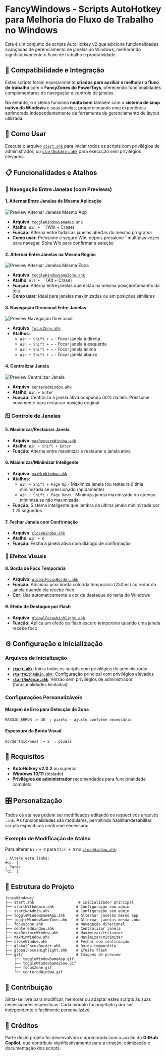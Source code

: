 # FancyWindows - Scripts AutoHotkey para Melhoria do Fluxo de Trabalho no Windows

Este é um conjunto de scripts AutoHotkey v2 que adiciona funcionalidades avançadas de gerenciamento de janelas ao Windows, melhorando significativamente o fluxo de trabalho e produtividade.

## 🎯 Compatibilidade e Integração

Estes scripts foram especialmente **criados para auxiliar e melhorar o fluxo de trabalho** com o **FancyZones do PowerToys**, oferecendo funcionalidades complementares de navegação e controle de janelas. 

No entanto, o sistema funciona **muito bem** também com o **sistema de snap nativo do Windows** e suas janelas, proporcionando uma experiência aprimorada independentemente da ferramenta de gerenciamento de layout utilizada.

## 🚀 Como Usar

Execute o arquivo [`start.ahk`](start.ahk) para iniciar todos os scripts com privilégios de administrador, ou [`startNoAdmin.ahk`](startNoAdmin.ahk) para execução sem privilégios elevados.

## 📋 Funcionalidades e Atalhos

### 🎯 Navegação Entre Janelas (com Previews)

#### 1. **Alternar Entre Janelas da Mesma Aplicação**
![Preview Alternar Janelas Mesmo App](gif/toggleWindowSameApp.gif)

- **Arquivo**: [`toggleWindowSameApp.ahk`](toggleWindowSameApp.ahk)
- **Atalho**: `Win + ` ` (Win + Crase)
- **Função**: Alterna entre todas as janelas abertas do mesmo programa
- **Como usar**: Pressione e segure Win, depois pressione ` múltiplas vezes para navegar. Solte Win para confirmar a seleção

#### 2. **Alternar Entre Janelas na Mesma Região**
![Preview Alternar Janelas Mesma Zona](gif/toggleWindowSameZone.gif)

- **Arquivo**: [`toggleWindowSameZone.ahk`](toggleWindowSameZone.ahk)
- **Atalho**: `Alt + ` ` (Alt + Crase)
- **Função**: Alterna entre janelas que estão na mesma posição/tamanho da tela
- **Como usar**: Ideal para janelas maximizadas ou em posições similares

#### 3. **Navegação Direcional Entre Janelas**
![Preview Navegação Direcional](gif/focusZone.gif)

- **Arquivo**: [`focusZone.ahk`](focusZone.ahk)
- **Atalhos**: 
  - `Win + Shift + →` - Focar janela à direita
  - `Win + Shift + ←` - Focar janela à esquerda  
  - `Win + Shift + ↑` - Focar janela acima
  - `Win + Shift + ↓` - Focar janela abaixo

#### 4. **Centralizar Janela**
![Preview Centralizar Janela](gif/centeredWindow.gif)

- **Arquivo**: [`centeredWindow.ahk`](centeredWindow.ahk)
- **Atalho**: `Win + Enter`
- **Função**: Centraliza a janela ativa ocupando 60% da tela. Pressione novamente para restaurar posição original

### 🪟 Controle de Janelas

#### 5. **Maximizar/Restaurar Janela**
- **Arquivo**: [`maxRestoreWindow.ahk`](maxRestoreWindow.ahk)
- **Atalho**: `Win + Shift + Enter`
- **Função**: Alterna entre maximizar e restaurar a janela ativa

#### 6. **Maximizar/Minimizar Inteligente**
- **Arquivo**: [`maxMinWindow.ahk`](maxMinWindow.ahk)
- **Atalhos**:
  - `Win + Shift + Page Up` - Maximiza janela (ou restaura última minimizada se pressionado rapidamente)
  - `Win + Shift + Page Down` - Minimiza janela maximizada ou apenas minimiza se não maximizada
- **Função**: Sistema inteligente que lembra da última janela minimizada por 1.75 segundos

#### 7. **Fechar Janela com Confirmação**
- **Arquivo**: [`closeWindow.ahk`](closeWindow.ahk)
- **Atalho**: `Win + Q`
- **Função**: Fecha a janela ativa com diálogo de confirmação

### 🎨 Efeitos Visuais

#### 8. **Borda de Foco Temporária**
- **Arquivo**: [`globalFocusBorder.ahk`](globalFocusBorder.ahk)
- **Função**: Adiciona uma borda colorida temporária (250ms) ao redor da janela quando ela recebe foco
- **Cor**: Usa automaticamente a cor de destaque do tema do Windows

#### 9. **Efeito de Destaque por Flash**
- **Arquivo**: [`globalFocusHighlight.ahk`](globalFocusHighlight.ahk)
- **Função**: Aplica um efeito de flash escuro temporário quando uma janela recebe foco

## ⚙️ Configuração e Inicialização

### Arquivos de Inicialização

- **[`start.ahk`](start.ahk)**: Inicia todos os scripts com privilégios de administrador
- **[`startWithAdmin.ahk`](startWithAdmin.ahk)**: Configuração principal com privilégios elevados
- **[`startNoAdmin.ahk`](startNoAdmin.ahk)**: Versão sem privilégios de administrador (funcionalidades limitadas)

### Configurações Personalizáveis

#### Margem de Erro para Detecção de Zona
```ahk
MARGIN_ERROR := 30  ; pixels - ajuste conforme necessário
```

#### Espessura da Borda Visual
```ahk
borderThickness := 2  ; pixels
```

## 🔧 Requisitos

- **AutoHotkey v2.0.2** ou superior
- **Windows 10/11** (testado)
- **Privilégios de administrador** recomendados para funcionalidade completa

## 🎛️ Personalização

Todos os atalhos podem ser modificados editando os respectivos arquivos `.ahk`. As funcionalidades são modulares, permitindo habilitar/desabilitar scripts específicos conforme necessário.

### Exemplo de Modificação de Atalho

Para alterar `Win + Q` para `Ctrl + Q` no [`closeWindow.ahk`](closeWindow.ahk):
```ahk
; Altere esta linha:
#q:: {
; Para:
^q:: {
```

## 📁 Estrutura do Projeto

```
fancyWindows/
├── start.ahk                    # Inicializador principal
├── startWithAdmin.ahk          # Configuração com admin
├── startNoAdmin.ahk            # Configuração sem admin
├── toggleWindowSameApp.ahk     # Alternar janelas mesmo app
├── toggleWindowSameZone.ahk    # Alternar janelas mesma zona
├── focusZone.ahk               # Navegação direcional
├── centeredWindow.ahk          # Centralizar janela
├── maxRestoreWindow.ahk        # Maximizar/restaurar
├── maxMinWindow.ahk            # Maximizar/minimizar
├── closeWindow.ahk             # Fechar com confirmação
├── globalFocusBorder.ahk       # Borda temporária
├── globalFocusHighlight.ahk    # Efeito flash
└── gif/                        # Imagens de preview
    ├── toggleWindowSameApp.gif
    ├── toggleWindowSameZone.gif
    ├── focusZone.gif
    └── centeredWindow.gif
```

## 🤝 Contribuição

Sinta-se livre para modificar, melhorar ou adaptar estes scripts às suas necessidades específicas. Cada módulo foi projetado para ser independente e facilmente personalizável.

## 🙏 Créditos

Parte deste projeto foi desenvolvida e aprimorada com o auxílio do **GitHub Copilot**, que contribuiu significativamente para a criação, otimização e documentação dos scripts.